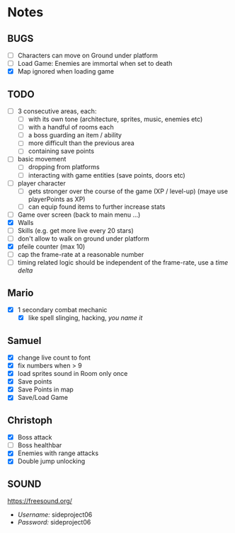 # Notes

## BUGS

- [ ] Characters can move on Ground under platform
- [ ] Load Game: Enemies are immortal when set to death
- [X] Map ignored when loading game

## TODO

- [ ] 3 consecutive areas, each:
    - [ ] with its own tone (architecture, sprites, music, enemies etc)
    - [ ] with a handful of rooms each
    - [ ] a boss guarding an item / ability
    - [ ] more difficult than the previous area
    - [ ] containing save points
- [ ] basic movement
    - [ ] dropping from platforms
    - [ ] interacting with game entities (save points, doors etc)
- [ ] player character
    - [ ] gets stronger over the course of the game (XP / level-up) (maye use playerPoints as XP)
    - [ ] can equip found items to further increase stats
- [ ] Game over screen (back to main menu ...)
- [x] Walls
- [ ] Skills (e.g. get more live every 20 stars)
- [ ] don't allow to walk on ground under platform
- [x] pfeile counter (max 10)
- [ ] cap the frame-rate at a reasonable number
- [ ] timing related logic should be independent of the frame-rate, use a *time delta*

## Mario
- [X] 1 secondary combat mechanic
    - [X] like spell slinging, hacking, *you name it*

## Samuel
- [X] change live count to font
- [X] fix numbers when > 9
- [X] load sprites sound in Room only once
- [X] Save points
- [X] Save Points in map
- [X] Save/Load Game

## Christoph
- [x] Boss attack
- [ ] Boss healthbar
- [x] Enemies with range attacks
- [x] Double jump unlocking

## SOUND
https://freesound.org/

- *Username:* sideproject06
- *Password:* sideproject06
